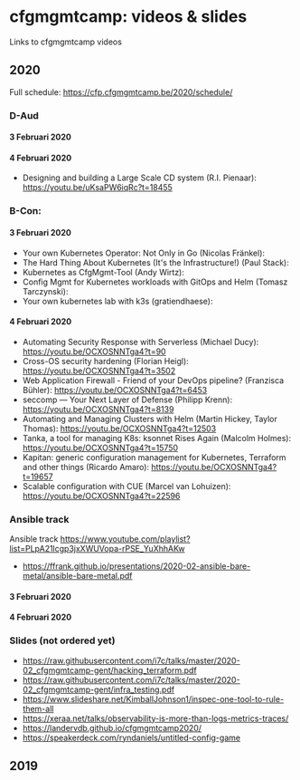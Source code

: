 # cfgmgmtcamp: videos & slides
Links to cfgmgmtcamp videos

## 2020
Full schedule: https://cfp.cfgmgmtcamp.be/2020/schedule/

### D-Aud
#### 3 Februari 2020
#### 4 Februari 2020
- Designing and building a Large Scale CD system (R.I. Pienaar): https://youtu.be/uKsaPW6iqRc?t=18455

### B-Con:
#### 3 Februari 2020
- Your own Kubernetes Operator: Not Only in Go (Nicolas Fränkel):
- The Hard Thing About Kubernetes (It's the Infrastructure!) (Paul Stack):
- Kubernetes as CfgMgmt-Tool (Andy Wirtz):
- Config Mgmt for Kubernetes workloads with GitOps and Helm (Tomasz Tarczynski):
- Your own kubernetes lab with k3s (gratiendhaese):
#### 4 Februari 2020
- Automating Security Response with Serverless (Michael Ducy): https://youtu.be/OCXOSNNTga4?t=90
- Cross-OS security hardening (Florian Heigl): https://youtu.be/OCXOSNNTga4?t=3502
- Web Application Firewall - Friend of your DevOps pipeline? (Franzisca Bühler): https://youtu.be/OCXOSNNTga4?t=6453
- seccomp — Your Next Layer of Defense (Philipp Krenn): https://youtu.be/OCXOSNNTga4?t=8139
- Automating and Managing Clusters with Helm (Martin Hickey, Taylor Thomas): https://youtu.be/OCXOSNNTga4?t=12503
- Tanka, a tool for managing K8s: ksonnet Rises Again (Malcolm Holmes): https://youtu.be/OCXOSNNTga4?t=15750
- Kapitan: generic configuration management for Kubernetes, Terraform and other things (Ricardo Amaro): https://youtu.be/OCXOSNNTga4?t=19657
- Scalable configuration with CUE (Marcel van Lohuizen): https://youtu.be/OCXOSNNTga4?t=22596

### Ansible track
Ansible track https://www.youtube.com/playlist?list=PLpA21lcgp3jxXWUVopa-rPSE_YuXhhAKw

- https://ffrank.github.io/presentations/2020-02-ansible-bare-metal/ansible-bare-metal.pdf

#### 3 Februari 2020
#### 4 Februari 2020

### Slides (not ordered yet)
- https://raw.githubusercontent.com/i7c/talks/master/2020-02_cfgmgmtcamp-gent/hacking_terraform.pdf
- https://raw.githubusercontent.com/i7c/talks/master/2020-02_cfgmgmtcamp-gent/infra_testing.pdf
- https://www.slideshare.net/KimballJohnson1/inspec-one-tool-to-rule-them-all
- https://xeraa.net/talks/observability-is-more-than-logs-metrics-traces/
- https://landervdb.github.io/cfgmgmtcamp2020/
- https://speakerdeck.com/ryndaniels/untitled-config-game



## 2019

